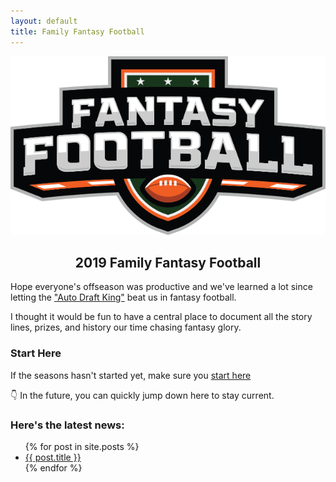 ```yaml
---
layout: default
title: Family Fantasy Football
---
```

<img class="center" src="/assets/fantasy_football.png" alt="Fantasy Football">
<h2 align="center" >2019 Family Fantasy Football</h2>
Hope everyone's offseason was productive and we've learned a lot since letting the <a href="http://fantasy.espn.com/football/team?leagueId=215530&seasonId=2019&teamId=12" target="_blank">"Auto Draft King"</a> beat us in fantasy football.

I thought it would be fun to have a central place to document all the story lines, prizes, and history our time chasing fantasy glory.
### Start Here
If the seasons hasn't started yet, make sure you <a href="http://sportsfamily.club/2019/08/21/welcome-back.html">start here</a>

👇 In the future, you can quickly jump down here to stay current.
### Here's the latest news:
<ul>
  {% for post in site.posts %}
    <li>
      <a href="{{ post.url }}">{{ post.title }}</a>
    </li>
  {% endfor %}
</ul>